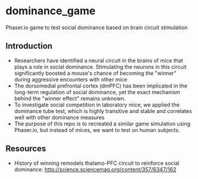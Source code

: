 # dominance_game
Phaser.io game to test social dominance based on brain circuit stimulation 


## Introduction  
- Researchers have identified a neural circuit in the brains of mice that plays a role in social dominance. Stimulating the neurons in this circuit significantly boosted a mouse's chance of becoming the "winner" during aggressive encounters with other mice 
- The dorsomedial prefrontal cortex (dmPFC) has been implicated in the long-term regulation of social dominance, yet the exact mechanism behind the "winner effect" remains unknown. 
- To investigate social competition in laboratory mice, we applied the dominance tube test, which is highly transitive and stable and correlates well with other dominance measures  
- The purpose of this repo is to recreated a similar game simulation using Phaser.io, but instead of mices, we want to test on human subjects. 


## Resources
- History of winning remodels thalamo-PFC circuit to reinforce social dominance: 
http://science.sciencemag.org/content/357/6347/162 

